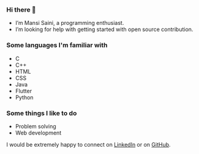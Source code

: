 ### Hi there 👋
- I’m Mansi Saini, a programming enthusiast.
- I’m looking for help with getting started with open source contribution.

### Some languages I'm familiar with
- C
- C++
- HTML
- CSS
- Java
- Flutter
- Python

### Some things I like to do
- Problem solving
- Web development

I would be extremely happy to connect on [LinkedIn](www.linkedin.com/in/mansi05) or on [GitHub](https://github.com/mansi-5).

<!--
**mansi-5/mansi-5** is a ✨ _special_ ✨ repository because its `README.md` (this file) appears on your GitHub profile.

Here are some ideas to get you started:

- 🔭 I’m currently working on ...
- 🌱 I’m currently learning ...
- 👯 I’m looking to collaborate on ...
- 🤔 I’m looking for help with ...
- 💬 Ask me about ...
- 📫 How to reach me: ...
- 😄 Pronouns: ...
- ⚡ Fun fact: ...
-->
